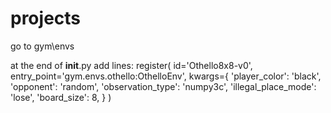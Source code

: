 # projects

go to gym\envs

at the end of __init__.py add lines:
register(
    id='Othello8x8-v0',
    entry_point='gym.envs.othello:OthelloEnv',
    kwargs={
        'player_color': 'black',
        'opponent': 'random',
        'observation_type': 'numpy3c',
        'illegal_place_mode': 'lose',
        'board_size': 8,
    }
)
